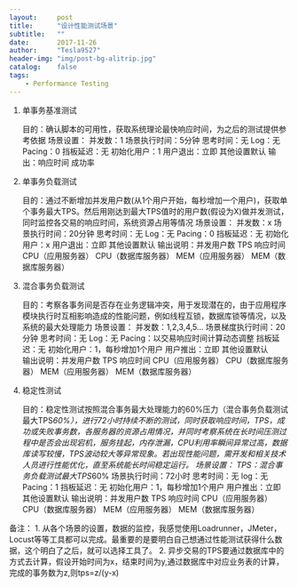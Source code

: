 ```yaml
---
layout:     post
title:      "设计性能测试场景"
subtitle:   ""
date:       2017-11-26
author:     "Tesla9527"
header-img: "img/post-bg-alitrip.jpg"
catalog:    false
tags:
    - Performance Testing
---
```


1. 单事务基准测试

	目的：确认脚本的可用性，获取系统理论最快响应时间，为之后的测试提供参考依据
	场景设置：	并发数：1
				场景执行时间：5分钟
				思考时间：无
				Log：无
				Pacing：0
				挡板延迟：无
				初始化用户：1
				用户退出：立即
				其他设置默认
	输出：响应时间		成功率

2. 单事务负载测试

	目的：通过不断增加并发用户数(从1个用户开始，每秒增加一个用户)，获取单个事务最大TPS。然后用刚达到最大TPS值时的用户数(假设为X)做并发测试，
	同时监控各交易的响应时间，系统资源占用等情况
	场景设置：	并发数：x
				场景执行时间：20分钟
				思考时间：无
				Log：无
				Pacing：0
				挡板延迟：无
				初始化用户：x
				用户退出：立即
				其他设置默认
	输出说明：并发用户数	TPS    响应时间		CPU（应用服务器）	CPU（数据库服务器）		MEM（应用服务器）	MEM（数据库服务器）

3. 混合事务负载测试

	目的：考察各事务间是否存在业务逻辑冲突，用于发现潜在的，由于应用程序模块执行时互相影响造成的性能问题，例如线程互锁，数据库锁等情况，以及系统的最大处理能力
	场景设置：	并发数：1,2,3,4,5...
				场景梯度执行时间：20分钟
				思考时间：无
				Log：无
				Pacing：以交易响应时间计算动态调整
				挡板延迟：无
				初始化用户：1，每秒增加1个用户
				用户推出：立即
				其他设置默认	
	输出说明：并发用户数	TPS    响应时间		CPU（应用服务器）	CPU（数据库服务器）		MEM（应用服务器）	MEM（数据库服务器）

4. 稳定性测试

	目的：稳定性测试按照混合事务最大处理能力的60%压力（混合事务负载测试最大TPS*60%），进行72小时持续不断的测试，同时获取响应时间，TPS，成功或失败事务数，各服务器的资源占用情况，并同时考察系统在长时间压测过程中是否会出现宕机，服务挂起，内存泄漏，CPU利用率瞬间异常过高，数据库读写较慢，TPS波动较大等异常现象。若出现性能问题，需开发和相关技术人员进行性能优化，直至系统能长时间稳定运行。
	场景设置：  TPS：混合事务负载测试最大TPS*60%
				场景执行时间：72小时
				思考时间：无
				log：无
				Pacing：1
				挡板延迟：无
				初始化用户：1，每秒增加1个用户
				用户推出：立即
				其他设置默认
	输出说明：并发用户数	TPS    响应时间		CPU（应用服务器）	CPU（数据库服务器）		MEM（应用服务器）	MEM（数据库服务器）

备注：
	1. 从各个场景的设置，数据的监控，我感觉使用Loadrunner，JMeter，Locust等等工具都可以完成。最重要的是要明白自己想通过性能测试获得什么数据，这个明白了之后，就可以选择工具了。
	2. 异步交易的TPS要通过数据库中的方式去计算，假设开始时间为x，结束时间为y,通过数据库中对应业务表的计算，完成的事务数为z,则tps=z/(y-x)